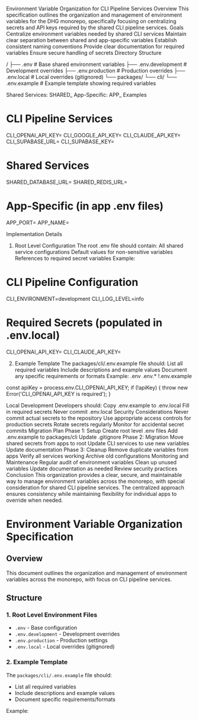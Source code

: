 Environment Variable Organization for CLI Pipeline Services
Overview
This specification outlines the organization and management of environment variables for the DHG monorepo, specifically focusing on centralizing secrets and API keys required by the shared CLI pipeline services.
Goals
Centralize environment variables needed by shared CLI services
Maintain clear separation between shared and app-specific variables
Establish consistent naming conventions
Provide clear documentation for required variables
Ensure secure handling of secrets
Directory Structure

/
├── .env                  # Base shared environment variables
├── .env.development     # Development overrides
├── .env.production      # Production overrides
├── .env.local          # Local overrides (gitignored)
└── packages/
    └── cli/
        └── .env.example  # Example template showing required variables


Shared Services: SHARED_
App-Specific: APP_
Examples

# CLI Pipeline Services
CLI_OPENAI_API_KEY=
CLI_GOOGLE_API_KEY=
CLI_CLAUDE_API_KEY=
CLI_SUPABASE_URL=
CLI_SUPABASE_KEY=

# Shared Services
SHARED_DATABASE_URL=
SHARED_REDIS_URL=

# App-Specific (in app .env files)
APP_PORT=
APP_NAME=

Implementation Details
1. Root Level Configuration
The root .env file should contain:
All shared service configurations
Default values for non-sensitive variables
References to required secret variables
Example:

# CLI Pipeline Configuration
CLI_ENVIRONMENT=development
CLI_LOG_LEVEL=info

# Required Secrets (populated in .env.local)
CLI_OPENAI_API_KEY=
CLI_CLAUDE_API_KEY=

2. Example Template
The packages/cli/.env.example file should:
List all required variables
Include descriptions and example values
Document any specific requirements or formats
Example:
.env
.env.*
!.env.example

const apiKey = process.env.CLI_OPENAI_API_KEY;
if (!apiKey) {
  throw new Error('CLI_OPENAI_API_KEY is required');
}

Local Development
Developers should:
Copy .env.example to .env.local
Fill in required secrets
Never commit .env.local
Security Considerations
Never commit actual secrets to the repository
Use appropriate access controls for production secrets
Rotate secrets regularly
Monitor for accidental secret commits
Migration Plan
Phase 1: Setup
Create root level .env files
Add .env.example to packages/cli
Update .gitignore
Phase 2: Migration
Move shared secrets from apps to root
Update CLI services to use new variables
Update documentation
Phase 3: Cleanup
Remove duplicate variables from apps
Verify all services working
Archive old configurations
Monitoring and Maintenance
Regular audit of environment variables
Clean up unused variables
Update documentation as needed
Review security practices
Conclusion
This organization provides a clear, secure, and maintainable way to manage environment variables across the monorepo, with special consideration for shared CLI pipeline services.
The centralized approach ensures consistency while maintaining flexibility for individual apps to override when needed.

# Environment Variable Organization Specification

## Overview
This document outlines the organization and management of environment variables across the monorepo, with focus on CLI pipeline services.

## Structure

### 1. Root Level Environment Files
- `.env` - Base configuration
- `.env.development` - Development overrides
- `.env.production` - Production settings
- `.env.local` - Local overrides (gitignored)

### 2. Example Template
The `packages/cli/.env.example` file should:
- List all required variables
- Include descriptions and example values
- Document specific requirements/formats

Example:
